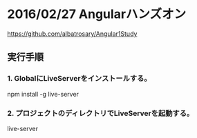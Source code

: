#  2016/02/27 Angularハンズオン

https://github.com/albatrosary/Angular1Study

## 実行手順

### 1. GlobalにLiveServerをインストールする。
npm install -g live-server

### 2. プロジェクトのディレクトリでLiveServerを起動する。
live-server
